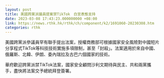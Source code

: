 ```yaml
---
layout: post
title: 美國跨黨派議員提案禁TikTok　白宮表態支持
date: 2023-03-08 17:43:23.000000000 +08:00
link: https://news.rthk.hk/rthk/ch/component/k2/1691060-20230308.htm
categories: rthk
---
```


美國跨黨派參議員罕有聯手提出法案，授權商務部可根據國家安全風險對中國短片分享程式TikTok等科技技術實施多項限制，甚至「封殺」。法案適用於來自中國、俄羅斯、北韓、伊朗、委內瑞拉及古巴六個國家的技術。

華府歡迎跨黨派禁TikTok法案，國家安全顧問沙利文期待與民主、共和兩黨攜手，盡快將法案交予總統拜登簽署。
